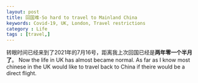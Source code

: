 ```yaml
---
layout: post
title: 回国难-So hard to travel to Mainland China 
keywords: Covid-19, UK, London, Travel restrictions
category : Life
tags : [travel,]
---
```



转眼时间已经来到了2021年的7月16号，距离我上次回国已经是**两年零一个半月了**。
Now the life in UK has almost became normal.
As far as I know most chinese in the UK would like to travel back to China if theire would be a direct flight.








